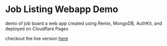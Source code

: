 # Job Listing Webapp Demo

demo of job board a web app created using Remix, MongoDB, AuthKit, and deployed on Cloudflare Pages

checkout the live version [here](https://recruitment-web-bc0.pages.dev)
